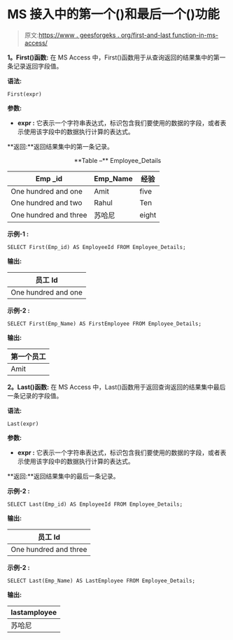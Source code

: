 # MS 接入中的第一个()和最后一个()功能

> 原文:[https://www . geesforgeks . org/first-and-last function-in-ms-access/](https://www.geeksforgeeks.org/first-and-lastfunction-in-ms-access/)

**1。First()函数:**
在 MS Access 中，First()函数用于从查询返回的结果集中的第一条记录返回字段值。

**语法:**

```
First(expr)

```

**参数:**

*   **expr :** 它表示一个字符串表达式，标识包含我们要使用的数据的字段，或者表示使用该字段中的数据执行计算的表达式。

**返回:**返回结果集中的第一条记录。

<center>
**Table –** Employee_Details

| **Emp** _id | Emp_Name | 经验 |
| --- | --- | --- |
| One hundred and one | Amit | five |
| One hundred and two | Rahul | Ten |
| One hundred and three | 苏哈尼 | eight |

</center>

**示例-1 :**

```
SELECT First(Emp_id) AS EmployeeId FROM Employee_Details;

```

**输出:**

| 员工 Id |
| --- |
| One hundred and one |

**示例-2 :**

```
SELECT First(Emp_Name) AS FirstEmployee FROM Employee_Details;

```

**输出:**

| 第一个员工 |
| --- |
| Amit |

**2。Last()函数:**
在 MS Access 中，Last()函数用于返回查询返回的结果集中最后一条记录的字段值。

**语法:**

```
Last(expr)

```

**参数:**

*   **expr :** 它表示一个字符串表达式，标识包含我们要使用的数据的字段，或者表示使用该字段中的数据执行计算的表达式。

**返回:**返回结果集中的最后一条记录。

**示例-2 :**

```
SELECT Last(Emp_id) AS EmployeeId FROM Employee_Details;

```

**输出:**

| 员工 Id |
| --- |
| One hundred and three |

**示例-2 :**

```
SELECT Last(Emp_Name) AS LastEmployee FROM Employee_Details;

```

**输出:**

| lastamployee |
| --- |
| 苏哈尼 |